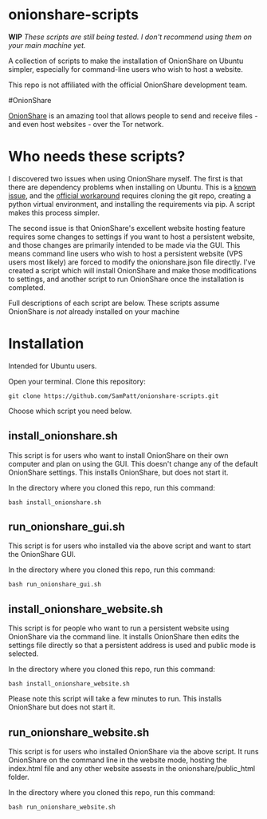 # onionshare-scripts

**WIP** _These scripts are still being tested. I don't recommend using them on your main machine yet._

A collection of scripts to make the installation of OnionShare on Ubuntu simpler, especially for command-line users who wish to host a website.

This repo is not affiliated with the official OnionShare development team.

#OnionShare

[OnionShare](https://github.com/micahflee/onionshare) is an amazing tool that allows people to send and receive files - and even host websites - over the Tor network.

# Who needs these scripts?

I discovered two issues when using OnionShare myself. The first is that there are dependency problems when installing on Ubuntu. This is a [known issue](https://github.com/micahflee/onionshare/issues/1052), and the [official workaround](https://github.com/micahflee/onionshare/wiki/How-Do-I-Install-Onionshare#problem-installing-due-to-python3-flask-httpauth-package-dependency) requires cloning the git repo, creating a python virtual environment, and installing the requirements via pip. A script makes this process simpler.

The second issue is that OnionShare's excellent website hosting feature requires some changes to settings if you want to host a persistent website, and those changes are primarily intended to be made via the GUI. This means command line users who wish to host a persistent website (VPS users most likely) are forced to modify the onionshare.json file directly. I've created a script which will install OnionShare and make those modifications to settings, and another script to run OnionShare once the installation is completed.

Full descriptions of each script are below. These scripts assume OnionShare is _not_ already installed on your machine

# Installation

Intended for Ubuntu users. 

Open your terminal. Clone this repository:

`git clone https://github.com/SamPatt/onionshare-scripts.git`

Choose which script you need below.

## install_onionshare.sh

This script is for users who want to install OnionShare on their own computer and plan on using the GUI. This doesn't change any of the default OnionShare settings. This installs OnionShare, but does not start it.

In the directory where you cloned this repo, run this command:

`bash install_onionshare.sh`

## run_onionshare_gui.sh

This script is for users who installed via the above script and want to start the OnionShare GUI.

In the directory where you cloned this repo, run this command:

`bash run_onionshare_gui.sh`

## install_onionshare_website.sh

This script is for people who want to run a persistent website using OnionShare via the command line. It installs OnionShare then edits the settings file directly so that a persistent address is used and public mode is selected.

In the directory where you cloned this repo, run this command:

`bash install_onionshare_website.sh`

Please note this script will take a few minutes to run. This installs OnionShare but does not start it.

## run_onionshare_website.sh

This script is for users who installed OnionShare via the above script. It runs OnionShare on the command line in the website mode, hosting the index.html file and any other website assests in the onionshare/public_html folder.

In the directory where you cloned this repo, run this command:

`bash run_onionshare_website.sh`
